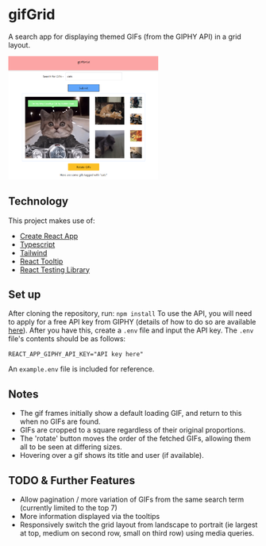 # gifGrid

A search app for displaying themed GIFs (from the GIPHY API) in a grid layout.

<img alt="gifGrid screenshot" title="the app showing 'cat' GIFs 🐈"  src="./public/gifGrid-screenshot-cats.png" width="60%" style="align=center border=2px solid blue">

## Technology

This project makes use of:

- [Create React App](https://github.com/facebook/create-react-app)
- [Typescript](https://www.typescriptlang.org/)
- [Tailwind](https://tailwindcss.com/)
- [React Tooltip](https://www.npmjs.com/package/react-tooltip)
- [React Testing Library](https://testing-library.com/)

## Set up

After cloning the repository, run: `npm install`
To use the API, you will need to apply for a free API key from GIPHY (details of how to do so are available [here](https://developers.giphy.com/docs/api#quick-start-guide)).
After you have this, create a `.env` file and input the API key.
The `.env` file's contents should be as follows:

    REACT_APP_GIPHY_API_KEY="API key here"

An `example.env` file is included for reference.

## Notes

- The gif frames initially show a default loading GIF, and return to this when no GIFs are found.
- GIFs are cropped to a square regardless of their original proportions.
- The 'rotate' button moves the order of the fetched GIFs, allowing them all to be seen at differing sizes.
- Hovering over a gif shows its title and user (if available).

## TODO & Further Features

- Allow pagination / more variation of GIFs from the same search term (currently limited to the top 7)
- More information displayed via the tooltips
- Responsively switch the grid layout from landscape to portrait (ie largest at top, medium on second row, small on third row) using media queries.

